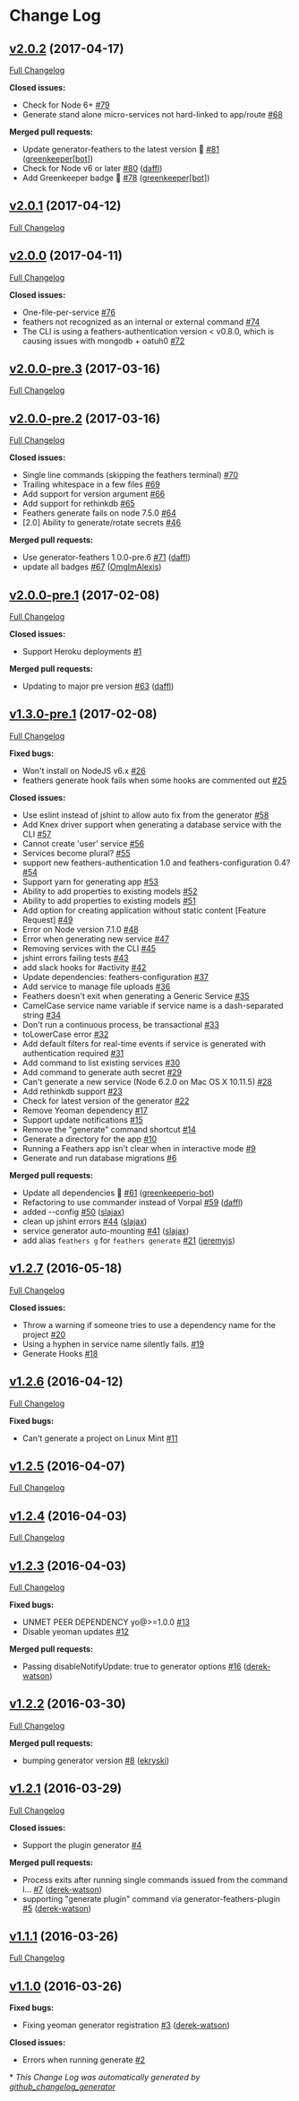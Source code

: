 # Change Log

## [v2.0.2](https://github.com/feathersjs/feathers-cli/tree/v2.0.2) (2017-04-17)
[Full Changelog](https://github.com/feathersjs/feathers-cli/compare/v2.0.1...v2.0.2)

**Closed issues:**

- Check for Node 6+ [\#79](https://github.com/feathersjs/feathers-cli/issues/79)
- Generate stand alone micro-services not hard-linked to app/route [\#68](https://github.com/feathersjs/feathers-cli/issues/68)

**Merged pull requests:**

- Update generator-feathers to the latest version 🚀 [\#81](https://github.com/feathersjs/feathers-cli/pull/81) ([greenkeeper[bot]](https://github.com/integration/greenkeeper))
- Check for Node v6 or later [\#80](https://github.com/feathersjs/feathers-cli/pull/80) ([daffl](https://github.com/daffl))
- Add Greenkeeper badge 🌴 [\#78](https://github.com/feathersjs/feathers-cli/pull/78) ([greenkeeper[bot]](https://github.com/integration/greenkeeper))

## [v2.0.1](https://github.com/feathersjs/feathers-cli/tree/v2.0.1) (2017-04-12)
[Full Changelog](https://github.com/feathersjs/feathers-cli/compare/v2.0.0...v2.0.1)

## [v2.0.0](https://github.com/feathersjs/feathers-cli/tree/v2.0.0) (2017-04-11)
[Full Changelog](https://github.com/feathersjs/feathers-cli/compare/v2.0.0-pre.3...v2.0.0)

**Closed issues:**

- One-file-per-service [\#76](https://github.com/feathersjs/feathers-cli/issues/76)
- feathers not recognized as an internal or external command [\#74](https://github.com/feathersjs/feathers-cli/issues/74)
- The CLI is using a feathers-authentication version \< v0.8.0,  which is causing issues with mongodb + oatuh0 [\#72](https://github.com/feathersjs/feathers-cli/issues/72)

## [v2.0.0-pre.3](https://github.com/feathersjs/feathers-cli/tree/v2.0.0-pre.3) (2017-03-16)
[Full Changelog](https://github.com/feathersjs/feathers-cli/compare/v2.0.0-pre.2...v2.0.0-pre.3)

## [v2.0.0-pre.2](https://github.com/feathersjs/feathers-cli/tree/v2.0.0-pre.2) (2017-03-16)
[Full Changelog](https://github.com/feathersjs/feathers-cli/compare/v2.0.0-pre.1...v2.0.0-pre.2)

**Closed issues:**

- Single line commands \(skipping the feathers terminal\) [\#70](https://github.com/feathersjs/feathers-cli/issues/70)
- Trailing whitespace in a few files [\#69](https://github.com/feathersjs/feathers-cli/issues/69)
- Add support for version argument [\#66](https://github.com/feathersjs/feathers-cli/issues/66)
- Add support for rethinkdb [\#65](https://github.com/feathersjs/feathers-cli/issues/65)
- Feathers generate fails on node 7.5.0 [\#64](https://github.com/feathersjs/feathers-cli/issues/64)
- \[2.0\] Ability to generate/rotate secrets [\#46](https://github.com/feathersjs/feathers-cli/issues/46)

**Merged pull requests:**

- Use generator-feathers 1.0.0-pre.6 [\#71](https://github.com/feathersjs/feathers-cli/pull/71) ([daffl](https://github.com/daffl))
- update all badges [\#67](https://github.com/feathersjs/feathers-cli/pull/67) ([OmgImAlexis](https://github.com/OmgImAlexis))

## [v2.0.0-pre.1](https://github.com/feathersjs/feathers-cli/tree/v2.0.0-pre.1) (2017-02-08)
[Full Changelog](https://github.com/feathersjs/feathers-cli/compare/v1.3.0-pre.1...v2.0.0-pre.1)

**Closed issues:**

- Support Heroku deployments [\#1](https://github.com/feathersjs/feathers-cli/issues/1)

**Merged pull requests:**

- Updating to major pre version [\#63](https://github.com/feathersjs/feathers-cli/pull/63) ([daffl](https://github.com/daffl))

## [v1.3.0-pre.1](https://github.com/feathersjs/feathers-cli/tree/v1.3.0-pre.1) (2017-02-08)
[Full Changelog](https://github.com/feathersjs/feathers-cli/compare/v1.2.7...v1.3.0-pre.1)

**Fixed bugs:**

- Won't install on NodeJS v6.x [\#26](https://github.com/feathersjs/feathers-cli/issues/26)
- feathers generate hook fails when some hooks are commented out [\#25](https://github.com/feathersjs/feathers-cli/issues/25)

**Closed issues:**

- Use eslint instead of jshint to allow auto fix from the generator [\#58](https://github.com/feathersjs/feathers-cli/issues/58)
- Add Knex driver support when generating a database service with the CLI [\#57](https://github.com/feathersjs/feathers-cli/issues/57)
- Cannot create 'user' service [\#56](https://github.com/feathersjs/feathers-cli/issues/56)
- Services become plural? [\#55](https://github.com/feathersjs/feathers-cli/issues/55)
- support new feathers-authentication 1.0 and feathers-configuration 0.4? [\#54](https://github.com/feathersjs/feathers-cli/issues/54)
- Support yarn for generating app [\#53](https://github.com/feathersjs/feathers-cli/issues/53)
- Ability to add properties to existing models [\#52](https://github.com/feathersjs/feathers-cli/issues/52)
- Ability to add properties to existing models [\#51](https://github.com/feathersjs/feathers-cli/issues/51)
- Add option for creating application without static content \[Feature Request\] [\#49](https://github.com/feathersjs/feathers-cli/issues/49)
- Error on Node version 7.1.0 [\#48](https://github.com/feathersjs/feathers-cli/issues/48)
- Error when generating new service [\#47](https://github.com/feathersjs/feathers-cli/issues/47)
- Removing services with the CLI [\#45](https://github.com/feathersjs/feathers-cli/issues/45)
- jshint errors failing tests [\#43](https://github.com/feathersjs/feathers-cli/issues/43)
- add slack hooks for \#activity [\#42](https://github.com/feathersjs/feathers-cli/issues/42)
- Update dependencies: feathers-configuration [\#37](https://github.com/feathersjs/feathers-cli/issues/37)
- Add service to manage file uploads [\#36](https://github.com/feathersjs/feathers-cli/issues/36)
- Feathers doesn't exit when generating a Generic Service [\#35](https://github.com/feathersjs/feathers-cli/issues/35)
- CamelCase service name variable if service name is a dash-separated string [\#34](https://github.com/feathersjs/feathers-cli/issues/34)
- Don't run a continuous process, be transactional [\#33](https://github.com/feathersjs/feathers-cli/issues/33)
- toLowerCase error [\#32](https://github.com/feathersjs/feathers-cli/issues/32)
- Add default filters for real-time events if service is generated with authentication required [\#31](https://github.com/feathersjs/feathers-cli/issues/31)
- Add command to list existing services [\#30](https://github.com/feathersjs/feathers-cli/issues/30)
- Add command to generate auth secret [\#29](https://github.com/feathersjs/feathers-cli/issues/29)
- Can't generate a new service \(Node 6.2.0 on Mac OS X 10.11.5\) [\#28](https://github.com/feathersjs/feathers-cli/issues/28)
- Add rethinkdb support [\#23](https://github.com/feathersjs/feathers-cli/issues/23)
- Check for latest version of the generator [\#22](https://github.com/feathersjs/feathers-cli/issues/22)
- Remove Yeoman dependency [\#17](https://github.com/feathersjs/feathers-cli/issues/17)
- Support update notifications [\#15](https://github.com/feathersjs/feathers-cli/issues/15)
- Remove the "generate" command shortcut [\#14](https://github.com/feathersjs/feathers-cli/issues/14)
- Generate a directory for the app [\#10](https://github.com/feathersjs/feathers-cli/issues/10)
- Running a Feathers app isn't clear when in interactive mode [\#9](https://github.com/feathersjs/feathers-cli/issues/9)
- Generate and run database migrations [\#6](https://github.com/feathersjs/feathers-cli/issues/6)

**Merged pull requests:**

- Update all dependencies 🌴 [\#61](https://github.com/feathersjs/feathers-cli/pull/61) ([greenkeeperio-bot](https://github.com/greenkeeperio-bot))
- Refactoring to use commander instead of Vorpal [\#59](https://github.com/feathersjs/feathers-cli/pull/59) ([daffl](https://github.com/daffl))
- added --config [\#50](https://github.com/feathersjs/feathers-cli/pull/50) ([slajax](https://github.com/slajax))
- clean up jshint errors [\#44](https://github.com/feathersjs/feathers-cli/pull/44) ([slajax](https://github.com/slajax))
- service generator auto-mounting [\#41](https://github.com/feathersjs/feathers-cli/pull/41) ([slajax](https://github.com/slajax))
- add alias `feathers g` for `feathers generate` [\#21](https://github.com/feathersjs/feathers-cli/pull/21) ([jeremyjs](https://github.com/jeremyjs))

## [v1.2.7](https://github.com/feathersjs/feathers-cli/tree/v1.2.7) (2016-05-18)
[Full Changelog](https://github.com/feathersjs/feathers-cli/compare/v1.2.6...v1.2.7)

**Closed issues:**

- Throw a warning if someone tries to use a dependency name for the project [\#20](https://github.com/feathersjs/feathers-cli/issues/20)
- Using a hyphen in service name silently fails. [\#19](https://github.com/feathersjs/feathers-cli/issues/19)
- Generate Hooks [\#18](https://github.com/feathersjs/feathers-cli/issues/18)

## [v1.2.6](https://github.com/feathersjs/feathers-cli/tree/v1.2.6) (2016-04-12)
[Full Changelog](https://github.com/feathersjs/feathers-cli/compare/v1.2.5...v1.2.6)

**Fixed bugs:**

- Can't generate a project on Linux Mint [\#11](https://github.com/feathersjs/feathers-cli/issues/11)

## [v1.2.5](https://github.com/feathersjs/feathers-cli/tree/v1.2.5) (2016-04-07)
[Full Changelog](https://github.com/feathersjs/feathers-cli/compare/v1.2.4...v1.2.5)

## [v1.2.4](https://github.com/feathersjs/feathers-cli/tree/v1.2.4) (2016-04-03)
[Full Changelog](https://github.com/feathersjs/feathers-cli/compare/v1.2.3...v1.2.4)

## [v1.2.3](https://github.com/feathersjs/feathers-cli/tree/v1.2.3) (2016-04-03)
[Full Changelog](https://github.com/feathersjs/feathers-cli/compare/v1.2.2...v1.2.3)

**Fixed bugs:**

- UNMET PEER DEPENDENCY yo@\>=1.0.0 [\#13](https://github.com/feathersjs/feathers-cli/issues/13)
- Disable yeoman updates [\#12](https://github.com/feathersjs/feathers-cli/issues/12)

**Merged pull requests:**

- Passing disableNotifyUpdate: true to generator options [\#16](https://github.com/feathersjs/feathers-cli/pull/16) ([derek-watson](https://github.com/derek-watson))

## [v1.2.2](https://github.com/feathersjs/feathers-cli/tree/v1.2.2) (2016-03-30)
[Full Changelog](https://github.com/feathersjs/feathers-cli/compare/v1.2.1...v1.2.2)

**Merged pull requests:**

- bumping generator version [\#8](https://github.com/feathersjs/feathers-cli/pull/8) ([ekryski](https://github.com/ekryski))

## [v1.2.1](https://github.com/feathersjs/feathers-cli/tree/v1.2.1) (2016-03-29)
[Full Changelog](https://github.com/feathersjs/feathers-cli/compare/v1.1.1...v1.2.1)

**Closed issues:**

- Support the plugin generator [\#4](https://github.com/feathersjs/feathers-cli/issues/4)

**Merged pull requests:**

- Process exits after running single commands issued from the command l… [\#7](https://github.com/feathersjs/feathers-cli/pull/7) ([derek-watson](https://github.com/derek-watson))
- supporting "generate plugin" command via generator-feathers-plugin [\#5](https://github.com/feathersjs/feathers-cli/pull/5) ([derek-watson](https://github.com/derek-watson))

## [v1.1.1](https://github.com/feathersjs/feathers-cli/tree/v1.1.1) (2016-03-26)
[Full Changelog](https://github.com/feathersjs/feathers-cli/compare/v1.1.0...v1.1.1)

## [v1.1.0](https://github.com/feathersjs/feathers-cli/tree/v1.1.0) (2016-03-26)
**Fixed bugs:**

- Fixing yeoman generator registration [\#3](https://github.com/feathersjs/feathers-cli/pull/3) ([derek-watson](https://github.com/derek-watson))

**Closed issues:**

- Errors when running generate [\#2](https://github.com/feathersjs/feathers-cli/issues/2)



\* *This Change Log was automatically generated by [github_changelog_generator](https://github.com/skywinder/Github-Changelog-Generator)*